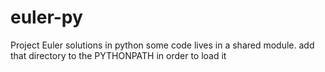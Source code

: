 euler-py
========

Project Euler solutions in python
some code lives in a shared module. add that directory to the PYTHONPATH in order to load it